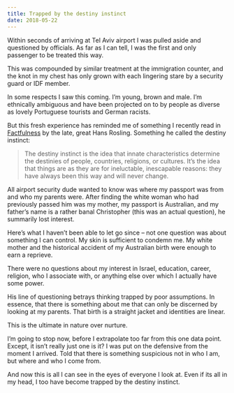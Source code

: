 ```yaml
---
title: Trapped by the destiny instinct
date: 2018-05-22
---
```


<!--kg-card-begin: html--><p>Within seconds of arriving at Tel Aviv airport I was pulled aside and questioned by officials. As far as I can tell, I was the first and only passenger to be treated this way.</p>
<p>This was compounded by similar treatment at the immigration counter, and the knot in my chest has only grown with each lingering stare by a security guard or IDF member.</p>
<p>In some respects I saw this coming. I&#8217;m young, brown and male. I&#8217;m ethnically ambiguous and have been projected on to by people as diverse as lovely Portuguese tourists and German racists.</p>
<p>But this fresh experience has reminded me of something I recently read in <a href="https://www.goodreads.com/book/show/34890015-factfulness">Factfulness</a> by the late, great Hans Rosling. Something he called the destiny instinct:</p>
<blockquote>
<p>The destiny instinct is the idea that innate characteristics determine the destinies of people, countries, religions, or cultures. It&#8217;s the idea that things are as they are for ineluctable, inescapable reasons: they have always been this way and will never change.</p>
</blockquote>
<p>All airport security dude wanted to know was where my passport was from and who my parents were. After finding the white woman who had previously passed him was my mother, my passport is Australian, and my father&#8217;s name is a rather banal Christopher (this was an actual question), he summarily lost interest.</p>
<p>Here&#8217;s what I haven&#8217;t been able to let go since &#8211; not one question was about something I can control. My skin is sufficient to condemn me. My white mother and the historical accident of my Australian birth were enough to earn a reprieve.</p>
<p>There were no questions about my interest in Israel, education, career, religion, who I associate with, or anything else over which I actually have some power.</p>
<p>His line of questioning betrays thinking trapped by poor assumptions. In essence, that there is something about me that can only be discerned by looking at my parents. That birth is a straight jacket and identities are linear.</p>
<p>This is the ultimate in nature over nurture.</p>
<p>I&#8217;m going to stop now, before I extrapolate too far from this one data point. Except, it isn&#8217;t really just one is it? I was put on the defensive from the moment I arrived. Told that there is something suspicious not in who I am, but where and who I come from.</p>
<p>And now this is all I can see in the eyes of everyone I look at. Even if its all in my head, I too have become trapped by the destiny instinct.</p>
<!--kg-card-end: html-->